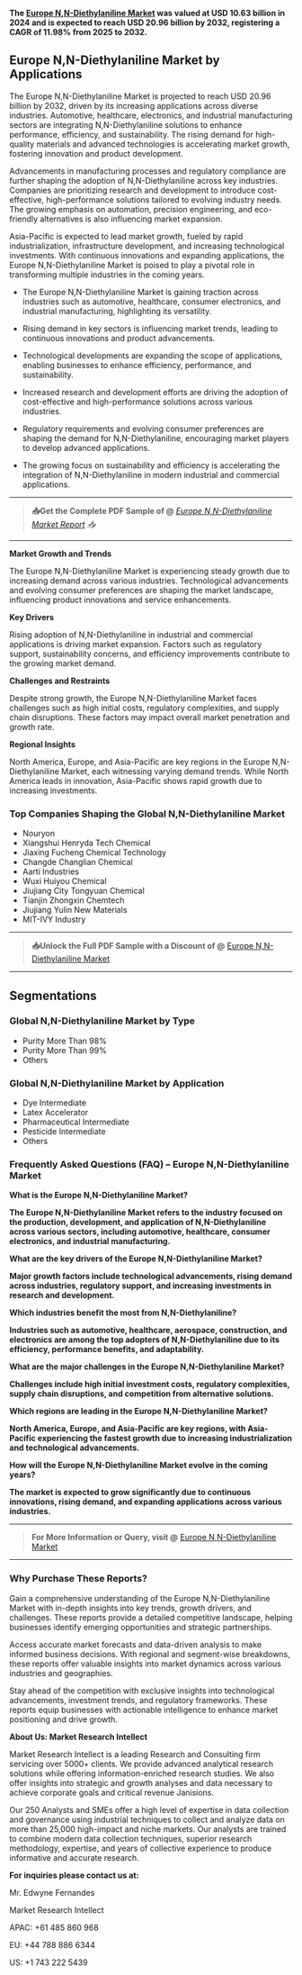 <p><strong>The <a href="https://www.marketresearchintellect.com/download-sample/?rid=944169&amp;utm_source=Pulse-April-Europe&amp;utm_medium=852">Europe N,N-Diethylaniline Market</a> was valued at USD 10.63 billion in 2024 and is expected to reach USD 20.96 billion by 2032, registering a CAGR of 11.98% from 2025 to 2032.</strong></p><h2>Europe N,N-Diethylaniline Market by Applications&nbsp;</h2><p><p>The Europe N,N-Diethylaniline Market is projected to reach USD 20.96 billion by 2032, driven by its increasing applications across diverse industries. Automotive, healthcare, electronics, and industrial manufacturing sectors are integrating N,N-Diethylaniline solutions to enhance performance, efficiency, and sustainability. The rising demand for high-quality materials and advanced technologies is accelerating market growth, fostering innovation and product development.</p><p>Advancements in manufacturing processes and regulatory compliance are further shaping the adoption of N,N-Diethylaniline across key industries. Companies are prioritizing research and development to introduce cost-effective, high-performance solutions tailored to evolving industry needs. The growing emphasis on automation, precision engineering, and eco-friendly alternatives is also influencing market expansion.</p><p>Asia-Pacific is expected to lead market growth, fueled by rapid industrialization, infrastructure development, and increasing technological investments. With continuous innovations and expanding applications, the Europe N,N-Diethylaniline Market is poised to play a pivotal role in transforming multiple industries in the coming years.</p></p><ul><li><p>The Europe N,N-Diethylaniline Market is gaining traction across industries such as automotive, healthcare, consumer electronics, and industrial manufacturing, highlighting its versatility.</p></li><li><p>Rising demand in key sectors is influencing market trends, leading to continuous innovations and product advancements.</p></li><li><p>Technological developments are expanding the scope of applications, enabling businesses to enhance efficiency, performance, and sustainability.</p></li><li><p>Increased research and development efforts are driving the adoption of cost-effective and high-performance solutions across various industries.</p></li><li><p>Regulatory requirements and evolving consumer preferences are shaping the demand for N,N-Diethylaniline, encouraging market players to develop advanced applications.</p></li><li><p>The growing focus on sustainability and efficiency is accelerating the integration of N,N-Diethylaniline in modern industrial and commercial applications.</p></li></ul><hr /><blockquote><p><strong><span class="font-[700]">📥Get the Complete PDF Sample of @ </span></strong><em><span class="font-[700]"><a href="https://www.marketresearchintellect.com/download-sample/?rid=944169&amp;utm_source=Pulse-April-Europe&amp;utm_medium=852" target="_blank" data-tracking-control-name="article-ssr-frontend-pulse_little-text-block" data-tracking-will-navigate="" data-test-link="">Europe N,N-Diethylaniline Market Report</a>&nbsp;📥</span></em></p></blockquote><hr /><p class="" data-start="77" data-end="360"><strong data-start="77" data-end="105">Market Growth and Trends</strong></p><p class="" data-start="77" data-end="360">The Europe N,N-Diethylaniline Market is experiencing steady growth due to increasing demand across various industries. Technological advancements and evolving consumer preferences are shaping the market landscape, influencing product innovations and service enhancements.</p><p class="" data-start="362" data-end="606"><strong data-start="362" data-end="377">Key Drivers</strong></p><p class="" data-start="362" data-end="606">Rising adoption of N,N-Diethylaniline in industrial and commercial applications is driving market expansion. Factors such as regulatory support, sustainability concerns, and efficiency improvements contribute to the growing market demand.</p><p class="" data-start="608" data-end="849"><strong data-start="608" data-end="637">Challenges and Restraints</strong></p><p class="" data-start="608" data-end="849">Despite strong growth, the Europe N,N-Diethylaniline Market faces challenges such as high initial costs, regulatory complexities, and supply chain disruptions. These factors may impact overall market penetration and growth rate.</p><p class="" data-start="851" data-end="1095"><strong data-start="851" data-end="872">Regional Insights</strong></p><p class="" data-start="851" data-end="1095">North America, Europe, and Asia-Pacific are key regions in the Europe N,N-Diethylaniline Market, each witnessing varying demand trends. While North America leads in innovation, Asia-Pacific shows rapid growth due to increasing investments.</p><p><h3>Top Companies Shaping the Global N,N-Diethylaniline Market </h3><ul><li>Nouryon</li><li>Xiangshui Henryda Tech Chemical</li><li>Jiaxing Fucheng Chemical Technology</li><li>Changde Changlian Chemical</li><li>Aarti Industries</li><li>Wuxi Huiyou Chemical</li><li>Jiujiang City Tongyuan Chemical</li><li>Tianjin Zhongxin Chemtech</li><li>Jiujiang Yulin New Materials</li><li>MIT-IVY Industry</li></ul></p><hr /><blockquote><p><strong>📥Unlock the Full PDF Sample with a Discount of @</strong> <a href="https://www.marketresearchintellect.com/ask-for-discount/?rid=944169&amp;utm_source=Pulse-April-Europe&amp;utm_medium=852">Europe N,N-Diethylaniline Market</a></p></blockquote><hr /><p><h2>Segmentations</h2><h3>Global N,N-Diethylaniline Market by Type</h3><ul><li>Purity More Than 98%</li><li>Purity More Than 99%</li><li>Others</li></ul><h3>Global N,N-Diethylaniline Market by Application</h3><ul><li>Dye Intermediate</li><li>Latex Accelerator</li><li>Pharmaceutical Intermediate</li><li>Pesticide Intermediate</li><li>Others</li></ul></p><h3><strong>Frequently Asked Questions (FAQ) &ndash; Europe N,N-Diethylaniline Market</strong></h3><p><strong>What is the Europe N,N-Diethylaniline Market?</strong></p><p><strong>The Europe N,N-Diethylaniline Market refers to the industry focused on the production, development, and application of N,N-Diethylaniline across various sectors, including automotive, healthcare, consumer electronics, and industrial manufacturing.</strong></p><p><strong>What are the key drivers of the Europe N,N-Diethylaniline Market?</strong></p><p><strong>Major growth factors include technological advancements, rising demand across industries, regulatory support, and increasing investments in research and development.</strong></p><p><strong>Which industries benefit the most from N,N-Diethylaniline?</strong></p><p><strong>Industries such as automotive, healthcare, aerospace, construction, and electronics are among the top adopters of N,N-Diethylaniline due to its efficiency, performance benefits, and adaptability.</strong></p><p><strong>What are the major challenges in the Europe N,N-Diethylaniline Market?</strong></p><p><strong>Challenges include high initial investment costs, regulatory complexities, supply chain disruptions, and competition from alternative solutions.</strong></p><p><strong>Which regions are leading in the Europe N,N-Diethylaniline Market?</strong></p><p><strong>North America, Europe, and Asia-Pacific are key regions, with Asia-Pacific experiencing the fastest growth due to increasing industrialization and technological advancements.</strong></p><p><strong>How will the Europe N,N-Diethylaniline Market evolve in the coming years?</strong></p><p><strong>The market is expected to grow significantly due to continuous innovations, rising demand, and expanding applications across various industries.</strong></p><hr /><blockquote><p><span class="font-[700]"><strong>For More Information or Query, visit&nbsp;@</strong>&nbsp;</span><span class="font-[700]"><a href="https://www.marketresearchintellect.com/product/global-nn-diethylaniline-market/?utm_source=Linkedin&utm_medium=852" target="_blank" data-tracking-control-name="article-ssr-frontend-pulse_little-text-block" data-tracking-will-navigate="" data-test-link="">Europe N,N-Diethylaniline Market</a></span></p></blockquote><hr /><h3><strong data-start="0" data-end="31">Why Purchase These Reports?</strong></h3><p class="" data-start="35" data-end="297">Gain a comprehensive understanding of the Europe N,N-Diethylaniline Market with in-depth insights into key trends, growth drivers, and challenges. These reports provide a detailed competitive landscape, helping businesses identify emerging opportunities and strategic partnerships.</p><p class="" data-start="299" data-end="540">Access accurate market forecasts and data-driven analysis to make informed business decisions. With regional and segment-wise breakdowns, these reports offer valuable insights into market dynamics across various industries and geographies.</p><p class="" data-start="542" data-end="784">Stay ahead of the competition with exclusive insights into technological advancements, investment trends, and regulatory frameworks. These reports equip businesses with actionable intelligence to enhance market positioning and drive growth.</p><p><strong><span class="font-[700]">About Us: Market Research Intellect</span></strong></p><p><span class="">Market Research Intellect is a leading Research and Consulting firm servicing over 5000+ clients. We provide advanced analytical research solutions while offering information-enriched research studies.&nbsp;</span>We also offer insights into strategic and growth analyses and data necessary to achieve corporate goals and critical revenue Janisions.</p><p><span class="">Our 250 Analysts and SMEs offer a high level of expertise in data collection and governance using industrial techniques to collect and analyze data on more than 25,000 high-impact and niche markets. Our analysts are trained to combine modern data collection techniques, superior research methodology, expertise, and years of collective experience to produce informative and accurate research.</span></p><p><strong>For inquiries please contact us at:</strong></p><p>Mr. Edwyne Fernandes</p><p>Market Research Intellect</p><p>APAC: +61 485 860 968</p><p>EU: +44 788 886 6344</p><p>US: +1 743 222 5439</p>